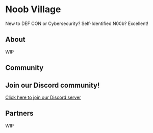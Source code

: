 # Noob Village

New to DEF CON or Cybersecurity?
Self-Identified N00b?
Excellent!

## About

WIP

## Community

## Join our Discord community!

[Click here to join our Discord server](https://discord.gg/6nxE3huKqK)

## Partners

WIP
